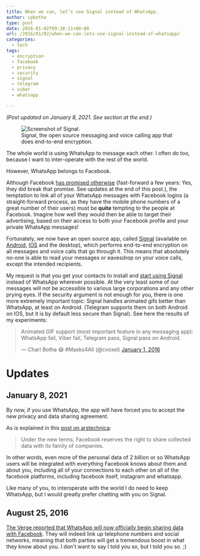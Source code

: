 ```yaml
---
title: When we can, let’s use Signal instead of WhatsApp.
author: cpbotha
type: post
date: 2016-01-02T09:38:11+00:00
url: /2016/01/02/when-we-can-lets-use-signal-instead-of-whatsapp/
categories:
  - tech
tags:
  - encryption
  - facebook
  - privacy
  - security
  - signal
  - telegram
  - viber
  - whatsapp

---
```


_(Post updated on January 8, 2021. See section at the end.)_

<figure>
<img src="https://whispersystems.org/blog/images/signal-new.jpg" alt="Screenshot of Signal." />
<figcaption>Signal, the open source messaging and voice calling app that does end-to-end encryption.</figcaption></figure> 

The whole world is using WhatsApp to message each other. I often do too,
because I want to inter-operate with the rest of the world.

However, WhatsApp belongs to Facebook.

Although Facebook [has promised otherwise][1] (fast-forward a few years: Yes,
they did break that promise. See updates at the end of this post.), the
temptation to link all of your WhatsApp messages with Facebook logins (a
straight-forward process, as they have the mobile phone numbers of a great
number of their users) must be **quite** tempting to the people at
Facebook. Imagine how well they would then be able to target their advertising,
based on their access to both your Facebook profile and your private WhatsApp
messages!

Fortunately, we now have an open source app, called [Signal][2] (available on
[Android][3], [IOS][4] and the desktop), which performs end-to-end encryption
on all messages and voice calls that go through it. This means that absolutely
no-one is able to read your messages or eavesdrop on your voice calls, except
the intended recipients.

My request is that you get your contacts to install and [start using Signal][5]
instead of WhatsApp wherever possible. At the very least some of our messages
will not be accessible to various large corporations and any other prying
eyes. If the security argument is not enough for you, there is one more
extremely important topic: Signal handles animated gifs better than WhatsApp,
at least on Android. (Telegram supports them on both Android on IOS, but it is
by default less secure than Signal). See here the results of my experiments:

<blockquote class="twitter-tweet"><p lang="en" dir="ltr">Animated GIF support (most important feature in any messaging app): WhatsApp fail, Viber fail, Telegram pass, Signal pass on Android.</p>&mdash; Charl Botha 😷 #Masks4All (@cvoxel) <a href="https://twitter.com/cvoxel/status/682942239463587841?ref_src=twsrc%5Etfw">January 1, 2016</a></blockquote> <script async src="https://platform.twitter.com/widgets.js" charset="utf-8"></script>

# Updates

## January 8, 2021

By now, if you use WhatsApp, the app will have forced you to accept the new
privacy and data sharing agreement.

As is explained in this [post on
arstechnica](https://arstechnica.com/tech-policy/2021/01/whatsapp-users-must-share-their-data-with-facebook-or-stop-using-the-app/):

> Under the new terms, Facebook reserves the right to share collected data with its family of companies.

In other words, even more of the personal data of 2 billion or so WhatsApp
users will be integrated with everything Facebook knows about them and about
you, including all of your connections to each other on all of the facebook
platforms, including facebook itself, instagram and whatsapp.

Like many of you, to interoperate with the world I do need to keep WhatsApp,
but I would greatly prefer chatting with you on Signal.

## August 25, 2016

[The Verge reported that WhatsApp will now officially begin sharing data with
Facebook][7]. They will indeed link up telephone numbers and social networks,
meaning that both parties will get a tremendous boost in what they know about
you. I don't want to say I told you so, but I told you so. ;)

 [1]: http://www.huffingtonpost.com/2014/02/24/zuckerberg-facebook-whatsapp_n_4848205.html
 [2]: https://signal.org/
 [3]: https://play.google.com/store/apps/details?id=org.thoughtcrime.securesms&hl=en
 [4]: https://itunes.apple.com/za/app/signal-private-messenger/id874139669?mt=8
 [5]: https://theintercept.com/2015/03/02/signal-iphones-encrypted-messaging-app-now-supports-text/
 [7]: http://www.theverge.com/2016/8/25/12638698/whatsapp-to-start-sharing-user-data-with-facebook

